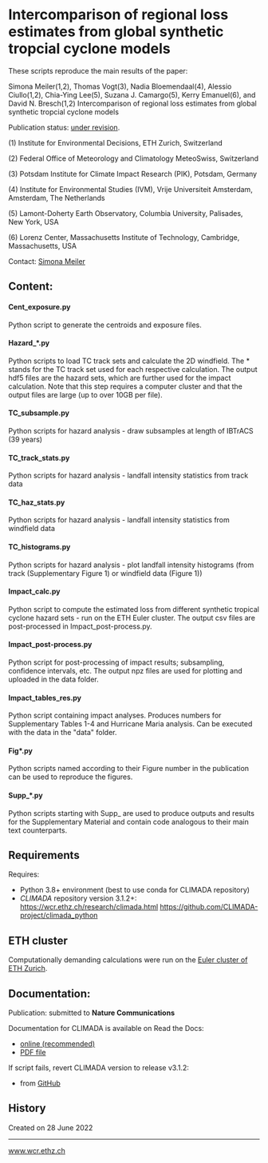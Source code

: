 # Intercomparison of regional loss estimates from global synthetic tropcial cyclone models
These scripts reproduce the main results of the paper: 

Simona Meiler(1,2), Thomas Vogt(3), Nadia Bloemendaal(4), Alessio Ciullo(1,2), Chia-Ying Lee(5), Suzana J. Camargo(5), Kerry Emanuel(6), and David N. Bresch(1,2)
Intercomparison of regional loss estimates from global synthetic tropcial cyclone models

Publication status: [under revision](https://doi.org/10.21203/rs.3.rs-1429968/v1).

(1) Institute for Environmental Decisions, ETH Zurich, Switzerland

(2) Federal Office of Meteorology and Climatology MeteoSwiss, Switzerland

(3) Potsdam Institute for Climate Impact Research (PIK), Potsdam, Germany

(4) Institute for Environmental Studies (IVM), Vrije Universiteit Amsterdam, Amsterdam, The Netherlands

(5) Lamont-Doherty Earth Observatory, Columbia University, Palisades, New York, USA

(6) Lorenz Center, Massachusetts Institute of Technology, Cambridge, Massachusetts, USA

Contact: [Simona Meiler](simona.meiler@usys.ethz.ch)


## Content:

#### Cent_exposure.py
Python script to generate the centroids and exposure files.

#### Hazard_*.py
Python scripts to load TC track sets and calculate the 2D windfield. The * stands for the TC track set used for each respective calculation.
The output hdf5 files are the hazard sets, which are further used for the impact calculation. Note that this step requires a computer cluster and that the output files are large (up to over 10GB per file).

#### TC_subsample.py
Python scripts for hazard analysis - draw subsamples at length of IBTrACS (39 years)

#### TC_track_stats.py
Python scripts for hazard analysis - landfall intensity statistics from track data

#### TC_haz_stats.py
Python scripts for hazard analysis - landfall intensity statistics from windfield data

#### TC_histograms.py
Python scripts for hazard analysis - plot landfall intensity histograms (from track (Supplementary Figure 1) or windfield data (Figure 1))

#### Impact_calc.py
Python script to compute the estimated loss from different synthetic tropical cyclone hazard sets - run on the ETH Euler cluster.
The output csv files are post-processed in Impact_post-process.py. 

#### Impact_post-process.py
Python script for post-processing of impact results; subsampling, confidence intervals, etc.
The output npz files are used for plotting and uploaded in the data folder.

#### Impact_tables_res.py
Python script containing impact analyses. Produces numbers for Supplementary Tables 1-4 and Hurricane Maria analysis. Can be executed with the data in the "data" folder.

#### Fig*.py
Python scripts named according to their Figure number in the publication can be used to reproduce the figures.

#### Supp_*.py
Python scripts starting with Supp_ are used to produce outputs and results for the Supplementary Material and contain code analogous to their main text counterparts.

## Requirements
Requires:
* Python 3.8+ environment (best to use conda for CLIMADA repository)
* _CLIMADA_ repository version 3.1.2+:
        https://wcr.ethz.ch/research/climada.html
        https://github.com/CLIMADA-project/climada_python

## ETH cluster
Computationally demanding calculations were run on the [Euler cluster of ETH Zurich](https://scicomp.ethz.ch/wiki/Euler).

## Documentation:
Publication: submitted to **Nature Communications**

Documentation for CLIMADA is available on Read the Docs:
* [online (recommended)](https://climada-python.readthedocs.io/en/stable/)
* [PDF file](https://buildmedia.readthedocs.org/media/pdf/climada-python/stable/climada-python.pdf)

If script fails, revert CLIMADA version to release v3.1.2:
* from [GitHub](https://github.com/CLIMADA-project/climada_python/releases/tag/v3.1.2)

## History

Created on 28 June 2022

-----

www.wcr.ethz.ch
